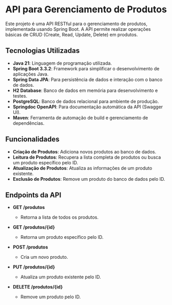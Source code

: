 # API para Gerenciamento de Produtos

Este projeto é uma API RESTful para o gerenciamento de produtos, implementada usando Spring Boot. A API permite realizar operações básicas de CRUD (Create, Read, Update, Delete) em produtos.

## Tecnologias Utilizadas

- **Java 21**: Linguagem de programação utilizada.
- **Spring Boot 3.3.2**: Framework para simplificar o desenvolvimento de aplicações Java.
- **Spring Data JPA**: Para persistência de dados e interação com o banco de dados.
- **H2 Database**: Banco de dados em memória para desenvolvimento e testes.
- **PostgreSQL**: Banco de dados relacional para ambiente de produção.
- **Springdoc OpenAPI**: Para documentação automática da API (Swagger UI).
- **Maven**: Ferramenta de automação de build e gerenciamento de dependências.

## Funcionalidades

- **Criação de Produtos**: Adiciona novos produtos ao banco de dados.
- **Leitura de Produtos**: Recupera a lista completa de produtos ou busca um produto específico pelo ID.
- **Atualização de Produtos**: Atualiza as informações de um produto existente.
- **Exclusão de Produtos**: Remove um produto do banco de dados pelo ID.

## Endpoints da API

- **GET /produtos**
  - Retorna a lista de todos os produtos.
  
- **GET /produtos/{id}**
  - Retorna um produto específico pelo ID.
  
- **POST /produtos**
  - Cria um novo produto.
  
- **PUT /produtos/{id}**
  - Atualiza um produto existente pelo ID.
  
- **DELETE /produtos/{id}**
  - Remove um produto pelo ID.


